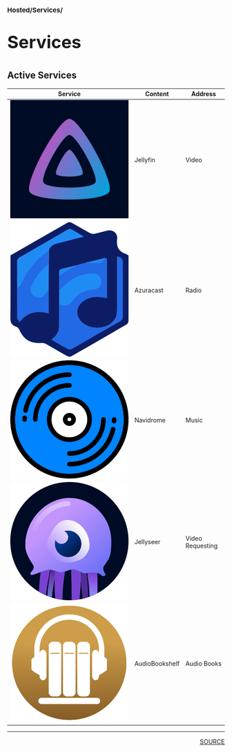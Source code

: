 # <p style='font-size: 15px;'>Hosted/Services/</p>
# <p style='font-size: 40px;'>Services</p>

## Active Services

<div class='table-container'><table><thead>
<tr>
<th>Service</th>
<th>Content</th>
<th>Address</th>
</tr>
</thead><tbody><tr>
<td><img src=4713b5b3-618c-4859-b163-940f2e4b11f7.png></td>
<td>Jellyfin</td>
<td>Video</td>
</tr>
<tr>
<td><img src=93a2e976-233f-4d01-ae22-e579f461af80.png></td>
<td>Azuracast</td>
<td>Radio</td>
</tr>
<tr>
<td><img src=ecd7b6fd-213a-44aa-8123-9dbdb84455b2.png></td>
<td>Navidrome</td>
<td>Music</td>
</tr>
<tr>
<td><img src=174a24c8-7edc-4aeb-83d1-44cca51b8202.png></td>
<td>Jellyseer</td>
<td>Video Requesting</td>
</tr>
<tr>
<td><img src=09297d17-e4d7-49ae-97e2-81451f8de477.png></td>
<td>AudioBookshelf</td>
<td>Audio Books</td>
</tr>
</tbody></table></div>


<div style='page-break-after: always;'></div>
<div style='page-break-after: always;'></div>

<hr/>

<div style='page-break-after: always;'></div>
<div style='page-break-after: always;'></div>

<div style='text-align: right'>
<a href='https://docs.google.com/spreadsheets/d/e/2PACX-1vSTe7J7BmZa45Xsl8T6RyUTVQ2idoOBgFCA3dWAYkXPLyf6EDZ4_3MO1BEO2KJ1_zZr3fFIWMTUo4tY/pub?output=xlsx'>SOURCE</a>
</div>
